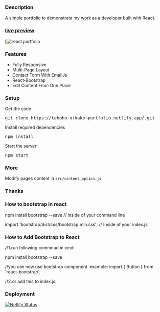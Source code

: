 ### Description

A simple portfolio to demonstrate my work as a developer built with React. 

### [live preview](https://teboho-nthako-portfolio.github.io/react-portfolio/)

[![react portfolio](https://teboho-nthako-portfolio.netlify.app/)

### Features

- Fully Responsive
- Multi-Page Layout
- Contact Form With EmailJs
- React-Bootstrap
- Edit Content From One Place

### Setup

Get the code

<pre>git clone https://teboho-nthako-portfolio.netlify.app/.git</pre>
 
Install required dependencies

<pre>npm install</pre>


Start the server

<pre>npm start</pre>

### More

Modify pages content in  `src/content_option.js`.

### Thanks

### How to bootstrap in react
npm install bootstrap --save // Inside of your command line

import 'bootstrap/dist/css/bootstrap.min.css'; // Inside of your index.js

### How to Add Bootstrap to React
//1.run following commnad in cmd:


npm install bootstrap --save

//you can now use bootstrap component. example:
import { Button } from 'react-bootstrap';

//2.or  add this to index.js:
<link
  rel="stylesheet"
  href="https://cdn.jsdelivr.net/npm/bootstrap@4.6.0/dist/css/bootstrap.min.css"
  integrity="sha384-B0vP5xmATw1+K9KRQjQERJvTumQW0nPEzvF6L/Z6nronJ3oUOFUFpCjEUQouq2+l"
  crossorigin="anonymous"
/>


### Deployment
[![Netlify Status](https://api.netlify.com/api/v1/badges/4f6b20e4-97d2-44e2-9707-9a1adf9c4e17/deploy-status)](https://app.netlify.com/sites/teboho-nthako-portfolio/deploys)
